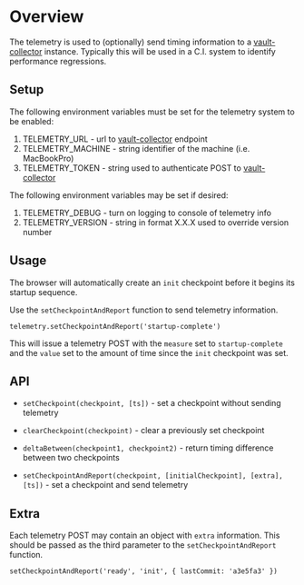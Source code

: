 # Overview

The telemetry is used to (optionally) send timing information to a [vault-collector](https://github.com/brave/vault-collector) instance. Typically this will be used in a C.I. system to identify performance regressions.

## Setup

The following environment variables must be set for the telemetry system to be enabled:

1. TELEMETRY_URL - url to [vault-collector](https://github.com/brave/vault-collector) endpoint
2. TELEMETRY_MACHINE - string identifier of the machine (i.e. MacBookPro)
3. TELEMETRY_TOKEN - string used to authenticate POST to [vault-collector](https://github.com/brave/vault-collector)

The following environment variables may be set if desired:

1. TELEMETRY_DEBUG - turn on logging to console of telemetry info
2. TELEMETRY_VERSION - string in format X.X.X used to override version number

## Usage

The browser will automatically create an `init` checkpoint before it begins its startup sequence.

Use the `setCheckpointAndReport` function to send telemetry information.

`telemetry.setCheckpointAndReport('startup-complete')`

This will issue a telemetry POST with the `measure` set to `startup-complete` and the `value` set to the amount of time since the `init` checkpoint was set.

## API

* `setCheckpoint(checkpoint, [ts])` - set a checkpoint without sending telemetry

* `clearCheckpoint(checkpoint)` - clear a previously set checkpoint

* `deltaBetween(checkpoint1, checkpoint2)` - return timing difference between two checkpoints

* `setCheckpointAndReport(checkpoint, [initialCheckpoint], [extra], [ts])` - set a checkpoint and send telemetry

## Extra

Each telemetry POST may contain an object with `extra` information. This should be passed as the third parameter to the `setCheckpointAndReport` function.

`setCheckpointAndReport('ready', 'init', { lastCommit: 'a3e5fa3' })`
